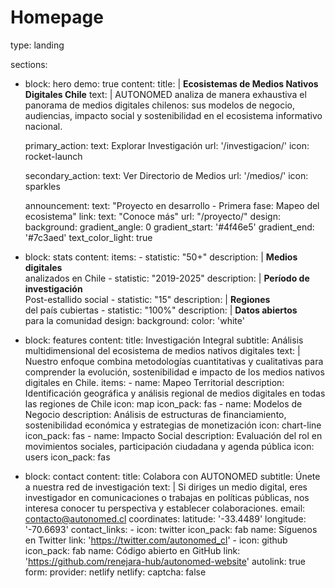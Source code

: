 # Homepage
type: landing

sections:
  - block: hero
    demo: true
    content:
      title: |
        **Ecosistemas de Medios Nativos Digitales Chile**
      text: |
        AUTONOMED analiza de manera exhaustiva el panorama de medios digitales chilenos: 
        sus modelos de negocio, audiencias, impacto social y sostenibilidad en el ecosistema informativo nacional.
      
      primary_action:
        text: Explorar Investigación
        url: '/investigacion/'
        icon: rocket-launch
      
      secondary_action:
        text: Ver Directorio de Medios
        url: '/medios/'
        icon: sparkles
      
      announcement:
        text: "Proyecto en desarrollo - Primera fase: Mapeo del ecosistema"
        link:
          text: "Conoce más"
          url: "/proyecto/"
    design:
      background:
        gradient_angle: 0
        gradient_start: '#4f46e5'
        gradient_end: '#7c3aed'
        text_color_light: true

  - block: stats
    content:
      items:
        - statistic: "50+"
          description: |
            **Medios digitales**  
            analizados en Chile
        - statistic: "2019-2025"
          description: |
            **Período de investigación**  
            Post-estallido social
        - statistic: "15"
          description: |
            **Regiones**  
            del país cubiertas
        - statistic: "100%"
          description: |
            **Datos abiertos**  
            para la comunidad
    design:
      background:
        color: 'white'

  - block: features
    content:
      title: Investigación Integral
      subtitle: Análisis multidimensional del ecosistema de medios nativos digitales
      text: |
        Nuestro enfoque combina metodologías cuantitativas y cualitativas para comprender 
        la evolución, sostenibilidad e impacto de los medios nativos digitales en Chile.
      items:
        - name: Mapeo Territorial
          description: Identificación geográfica y análisis regional de medios digitales en todas las regiones de Chile
          icon: map
          icon_pack: fas
        - name: Modelos de Negocio
          description: Análisis de estructuras de financiamiento, sostenibilidad económica y estrategias de monetización
          icon: chart-line
          icon_pack: fas
        - name: Impacto Social
          description: Evaluación del rol en movimientos sociales, participación ciudadana y agenda pública
          icon: users
          icon_pack: fas

  - block: contact
    content:
      title: Colabora con AUTONOMED
      subtitle: Únete a nuestra red de investigación
      text: |
        Si diriges un medio digital, eres investigador en comunicaciones o trabajas en políticas públicas, 
        nos interesa conocer tu perspectiva y establecer colaboraciones.
      email: contacto@autonomed.cl
      coordinates:
        latitude: '-33.4489'
        longitude: '-70.6693'
      contact_links:
        - icon: twitter
          icon_pack: fab
          name: Síguenos en Twitter
          link: 'https://twitter.com/autonomed_cl'
        - icon: github
          icon_pack: fab
          name: Código abierto en GitHub
          link: 'https://github.com/renejara-hub/autonomed-website'
      autolink: true
      form:
        provider: netlify
        netlify:
          captcha: false
